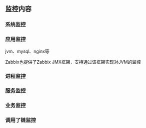 ## 监控内容

### 系统监控

### 应用监控

jvm、mysql、nginx等

Zabbix也提供了Zabbix JMX框架，支持通过该框架实现对JVM的监控



### 进程监控

### 服务监控

### 业务监控

### 调用了链监控